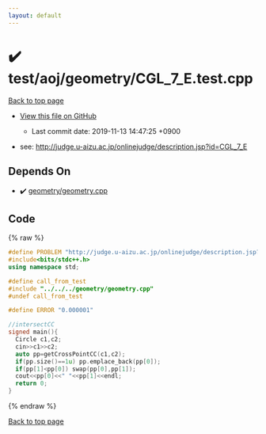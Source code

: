 ```yaml
---
layout: default
---
```


<!-- mathjax config similar to math.stackexchange -->
<script type="text/javascript" async
  src="https://cdnjs.cloudflare.com/ajax/libs/mathjax/2.7.5/MathJax.js?config=TeX-MML-AM_CHTML">
</script>
<script type="text/x-mathjax-config">
  MathJax.Hub.Config({
    TeX: { equationNumbers: { autoNumber: "AMS" }},
    tex2jax: {
      inlineMath: [ ['$','$'] ],
      processEscapes: true
    },
    "HTML-CSS": { matchFontHeight: false },
    displayAlign: "left",
    displayIndent: "2em"
  });
</script>

<script type="text/javascript" src="https://cdnjs.cloudflare.com/ajax/libs/jquery/3.4.1/jquery.min.js"></script>
<script src="https://cdn.jsdelivr.net/npm/jquery-balloon-js@1.1.2/jquery.balloon.min.js" integrity="sha256-ZEYs9VrgAeNuPvs15E39OsyOJaIkXEEt10fzxJ20+2I=" crossorigin="anonymous"></script>
<script type="text/javascript" src="../../../../assets/js/copy-button.js"></script>
<link rel="stylesheet" href="../../../../assets/css/copy-button.css" />


# :heavy_check_mark: test/aoj/geometry/CGL_7_E.test.cpp
<a href="../../../../index.html">Back to top page</a>

* <a href="{{ site.github.repository_url }}/blob/master/test/aoj/geometry/CGL_7_E.test.cpp">View this file on GitHub</a>
    - Last commit date: 2019-11-13 14:47:25 +0900


* see: <a href="http://judge.u-aizu.ac.jp/onlinejudge/description.jsp?id=CGL_7_E">http://judge.u-aizu.ac.jp/onlinejudge/description.jsp?id=CGL_7_E</a>


## Depends On
* :heavy_check_mark: <a href="../../../../library/geometry/geometry.cpp.html">geometry/geometry.cpp</a>


## Code
{% raw %}
```cpp
#define PROBLEM "http://judge.u-aizu.ac.jp/onlinejudge/description.jsp?id=CGL_7_E"
#include<bits/stdc++.h>
using namespace std;

#define call_from_test
#include "../../../geometry/geometry.cpp"
#undef call_from_test

#define ERROR "0.000001"

//intersectCC
signed main(){
  Circle c1,c2;
  cin>>c1>>c2;
  auto pp=getCrossPointCC(c1,c2);
  if(pp.size()==1u) pp.emplace_back(pp[0]);
  if(pp[1]<pp[0]) swap(pp[0],pp[1]);
  cout<<pp[0]<<" "<<pp[1]<<endl;
  return 0;
}

```
{% endraw %}

<a href="../../../../index.html">Back to top page</a>

